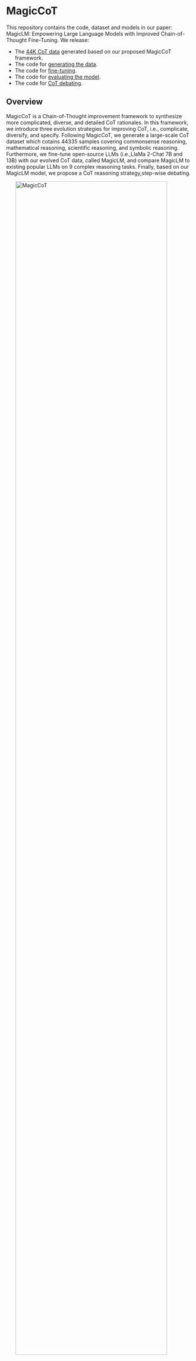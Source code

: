 # MagicCoT

This repository contains the code, dataset and models in our paper: MagicLM: Empowering Large Language Models with Improved Chain-of-Thought Fine-Tuning. We release:

- The [44K CoT data](#data-release) generated based on our proposed MagicCoT framework.
- The code for [generating the data](#data-generation-process).
- The code for [fine-tuning](#fine-tune).
- The code for [evaluating the model](#evaluation).
- The code for [CoT debating](#cot-debating).

## Overview

MagicCoT is a Chain-of-Thought improvement framework to synthesize more complicated, diverse, and detailed CoT rationales. In this framework, we introduce three evolution strategies for improving CoT, i.e., complicate, diversify, and specify. 
Following MagicCoT, we generate a large-scale CoT dataset which cotains 44335 samples covering commonsense reasoning, mathematical reasoning, scientific reasoning, and symbolic reasoning. 
Furthermore, we fine-tune open-source LLMs (i.e.,LlaMa 2-Chat 7B and 13B) with our evolved CoT data, called MagicLM, and compare MagicLM to existing popular LLMs on 9 complex reasoning tasks. 
Finally, based on our MagicLM model, we propose a CoT reasoning strategy,step-wise debating.


<a href="https://github.com/Xiaoxue-xx/MagicCoT" target="_blank"><img src="assets/fig.pdf" alt="MagicCoT" style="width: 90%; min-width: 300px; display: block; margin: auto;"></a>

## Data Release

The directory [`data`](./data) contains 44k CoT samples generated after 4 rounds based on MagicCoT.
- [`train_data.json`](./data/train_data.json) is all the improved CoT data in the 4 rounds.
- [`no_cs.json`](./data/no_cs.json) is the data after removing commonsense reasoning categories
- [`no_math.json`](./data/no_math.json) is the data after removing mathematicial reasoning categories
- [`no_sci.json`](./data/no_sci.json) is the data after removing scientific reasoning categories
- [`no_sym.json`](./data/no_cs.json) is the data after removing symbolic reasoning categories
- [`seed.json`](./data/seed.json) is the seed dataset used for generation.

## Data Generation Process

Our data generation process is a combination of three pipelines.

- Complicate: Firstly, we use comlicate strategy to complicate the questions of the origin data. Secondly, conduct effect filtering based on the complexity of the new questions. Then, generate answers to new questions. Finally, conduct correctness filtering for new <question, CoT> samples.
- Diversify: Similar to Complicate, but use diversify methods to guide queston generation.
- Specify: First rewrite the CoTs in the seed dataset and then conduct effect filtering.

To perform the generation process using MagicCoT, three scripts [`complicate.sh`, `diversify.sh`, `specify.sh`] are provided in generate.

```
cd generate
bash complicate.sh
bash diversify.sh
bash specify.sh
```

## Fine-tune
We fine-tune LlaMa 2-Chat 7B and 13B models with our dataset. We call the CoT fine-tuning model as MagicLM. The fine-tuning code is adopted from [Alpaca](https://github.com/tatsu-lab/stanford_alpaca).

```
cd fine-tune
bash run.sh
```

## Evaluation

We conduct evaluation on 9 dataset independent of the seed dataset and present the performance.

```
cd evaluate
bash test.sh
```
<a href="https://github.com/Xiaoxue-xx/MagicCoT" target="_blank"><img src="assets/evaluation.jpg" alt="MagicCoT" style="width: 90%; min-width: 300px; display: block; margin: auto;"></a>

## CoT Debating

Based on the MagicLM, we propose step-wise CoT debating strategy. To evaluate with CoT debating:

```
cd debate
bash run.sh
```


